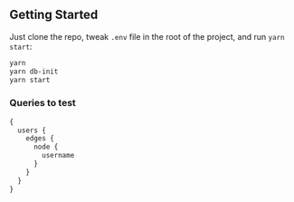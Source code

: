 ## Getting Started

Just clone the repo, tweak `.env` file in the root of the project, and run `yarn start`:

```bash
yarn
yarn db-init
yarn start
```

### Queries to test
```graphql
{
  users {
    edges {
      node {
        username
      }
    }
  }
}
```